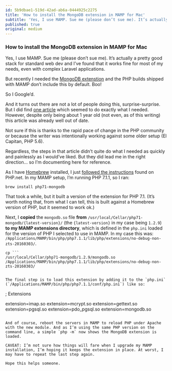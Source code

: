 ```yaml
---
id: 5b9dbae1-519d-42ad-ab6a-0444925c2275
title: 'How to install the MongoDB extension in MAMP for Mac'
subtitle: 'Yes, I use MAMP. Sue me (please don’t sue me). It’s actually a pretty good stack for standard web dev and I’ve found that it works fine for…'
published: true
original: medium
---
```




### How to install the MongoDB extension in MAMP for Mac

Yes, I use MAMP. Sue me (please don’t sue me). It’s actually a pretty good stack for standard web dev and I’ve found that it works fine for most of my needs, even with complex Laravel applications.

But recently I needed the [MongoDB extenstion](http://php.net/manual/en/set.mongodb.php) and the PHP builds shipped with MAMP don’t include this by default. Boo!

So I Google’d.

And it turns out there are not a lot of people doing this, surprise-surprise. But I did find [one article](https://bigseadesign.com/web-development/how-to-install-mongo-php-osx-mamp/) which seemed to do exactly what I needed. However, despite only being about 1 year old (not even, as of this writing) this article was already well out of date.

Not sure if this is thanks to the rapid pace of change in the PHP community or because the writer was intentionally working against some older setup (El Capitan, PHP 5.6).

Regardless, the steps in that article didn’t quite do what I needed as quickly and painlessly as I would’ve liked. But they did lead me in the right direction… so I’m documenting here for reference.

As I have [Homebrew](https://brew.sh/) installed, I just [followed the instructions](http://php.net/manual/en/mongodb.installation.homebrew.php) found on PHP.net. In my MAMP setup, I’m running PHP 7.1.1, so I ran:

```
brew install php71-mongodb
```

That took a while, but it built a version of the extension for PHP 7.1. (It’s worth noting that, from what I can tell, this is built against a Homebrew version of PHP, but it seemed to work ok.)

Next, I **copied** the `mongodb.so` file **from** `/usr/local/Cellar/php71-mongodb/{latest-version}/` (the `{latest-version}` in my case being `1.2.9`) **to my MAMP extensions directory**, which is defined in the `php.ini` loaded for the version of PHP I selected to use in MAMP. In my case this was: `/Applications/MAMP/bin/php/php7.1.1/lib/php/extensions/no-debug-non-zts-20160303/`.

```
cp ```
/usr/local/Cellar/php71-mongodb/1.2.9/mongodb.so /Applications/MAMP/bin/php/php7.1.1/lib/php/extensions/no-debug-non-zts-20160303/
```
```

The final step is to load this extension by adding it to the `php.ini` (`/Applications/MAMP/bin/php/php7.1.1/conf/php.ini`) like so:

```
; Extensions

extension=imap.so
extension=mcrypt.so
extension=gettext.so
extension=pgsql.so
extension=pdo_pgsql.so
extension=mongodb.so
```

And of course, reboot the servers in MAMP to reload PHP under Apache with the new module. And as I’m using the same PHP version on the command line, a simple `php -m` now shows the MongoDB extension is loaded.

CAVEAT: I’m not sure how things will fare when I upgrade my MAMP installation, I’m hoping it keeps the extension in place. At worst, I may have to repeat the last step again.

Hope this helps someone.


